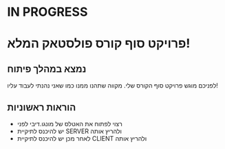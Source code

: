# IN PROGRESS
# פרויקט סוף קורס פולסטאק המלא!
## נמצא במהלך פיתוח
 לפניכם מוגש פרויקט סוף הקורס שלי. מקווה שתהנו ממנו כמו שאני נהנתי לעבוד עליו!

 ## הוראות ראשוניות
 - רצוי לפתוח את האטלס של מונגו.דיבי לפני
 - יש להיכנס לתיקיית SERVER ולהריץ אותה
 - לאחר מכן יש להיכנס לתיקיית CLIENT ולהריץ אותה
